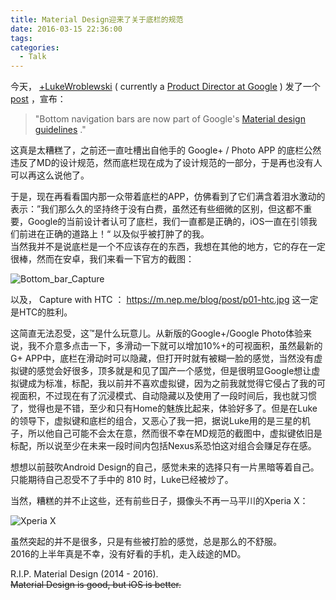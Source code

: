 ```yaml
---
title: Material Design迎来了关于底栏的规范
date: 2016-03-15 22:36:00
tags:
categories:
  - Talk
---
```



今天， [+LukeWroblewski][1] ( currently a [Product Director at Google][2] ) 发了一个 [post][3] ，宣布：  

> "Bottom navigation bars are now part of Google's [Material design guidelines][4] ."     

这真是太糟糕了，之前还一直吐槽出自他手的 Google+ / Photo APP 的底栏公然违反了MD的设计规范，然而底栏现在成为了设计规范的一部分，于是再也没有人可以再这么说他了。  
<!--more-->
于是，现在再看看国内那一众带着底栏的APP，仿佛看到了它们满含着泪水激动的表示：”我们那么久的坚持终于没有白费，虽然还有些细微的区别，但这都不重要，Google的当前设计者认可了底栏，我们一直都是正确的，iOS一直在引领我们前进在正确的道路上！“ 以及似乎被打肿了的我。  
当然我并不是说底栏是一个不应该存在的东西，我想在其他的地方，它的存在一定很棒，然而在安卓，我们来看一下官方的截图：

![Bottom_bar_Capture](https://m.nep.me/blog/post/p01-bottom-bar-capture.png)

以及， Capture with HTC ： <https://m.nep.me/blog/post/p01-htc.jpg>
这一定是HTC的胜利。  

这简直无法忍受，这™是什么玩意儿。从新版的Google+/Google Photo体验来说，我不介意多点击一下，多滑动一下就可以增加10%+的可视面积，虽然最新的G+ APP中，底栏在滑动时可以隐藏，但打开时就有被糊一脸的感觉，当然没有虚拟键的感觉会好很多，顶多就是和见了国产一个感觉，但是很明显Google想让虚拟键成为标准，标配，我以前并不喜欢虚拟键，因为之前我就觉得它侵占了我的可视面积，不过现在有了沉浸模式、自动隐藏以及使用了一段时间后，我也就习惯了，觉得也是不错，至少和只有Home的魅族比起来，体验好多了。但是在Luke的领导下，虚拟键和底栏的组合，又恶心了我一把，据说Luke用的是三星的机子，所以他自己可能不会太在意，然而很不幸在MD规范的截图中，虚拟键依旧是标配，所以说至少在未来一段时间内包括Nexus系恐怕这对组合会赚足存在感。

想想以前鼓吹Android Design的自己，感觉未来的选择只有一片黑暗等着自己。  
只能期待自己忍受不了手中的 810 时，Luke已经被炒了。

当然，糟糕的并不止这些，还有前些日子，摄像头不再一马平川的Xperia X：  

![Xperia X](https://m.nep.me/blog/post/p01-xperia-x.jpg)

虽然突起的并不是很多，只是有些被打脸的感觉，总是那么的不舒服。  
2016的上半年真是不幸，没有好看的手机，走入歧途的MD。


R.I.P.  Material Design (2014 - 2016).  
<s>Material Design is good, but iOS is better.</s>  


  [1]: https://plus.google.com/u/0/+LukeWroblewski/posts
  [2]: http://www.lukew.com/about/
  [3]: https://plus.google.com/u/0/+LukeWroblewski/posts/KywisYsPYV1
  [4]: https://www.google.com/design/spec/components/bottom-navigation.html#bottom-navigation-style
